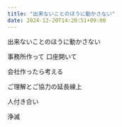 ```yaml
---
title: "出来ないことのほうに動かさない"
date: 2024-12-20T14:20:51+09:00
---
```

出来ないことのほうに動かさない

事務所作って
口座開いて

会社作ったら考える

ご理解とご協力の延長線上

人付き合い

浄滅
